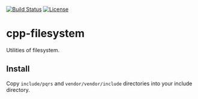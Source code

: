 [![Build Status](https://github.com/pqrs-org/cpp-filesystem/workflows/CI/badge.svg)](https://github.com/pqrs-org/cpp-filesystem/actions)
[![License](https://img.shields.io/badge/license-Boost%20Software%20License-blue.svg)](https://github.com/pqrs-org/cpp-filesystem/blob/main/LICENSE.md)

# cpp-filesystem

Utilities of filesystem.

## Install

Copy `include/pqrs` and `vendor/vendor/include` directories into your include directory.
